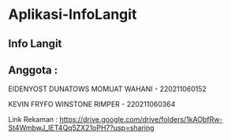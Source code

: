 # Aplikasi-InfoLangit

## Info Langit

## Anggota : 
EIDENYOST DUNATOWS MOMUAT WAHANI - 220211060152

KEVIN FRYFO WINSTONE RIMPER - 220211060364

Link Rekaman : https://drive.google.com/drive/folders/1kAObfRw-St4WmbwJ_IET4Qq5ZX21oPH7?usp=sharing 
